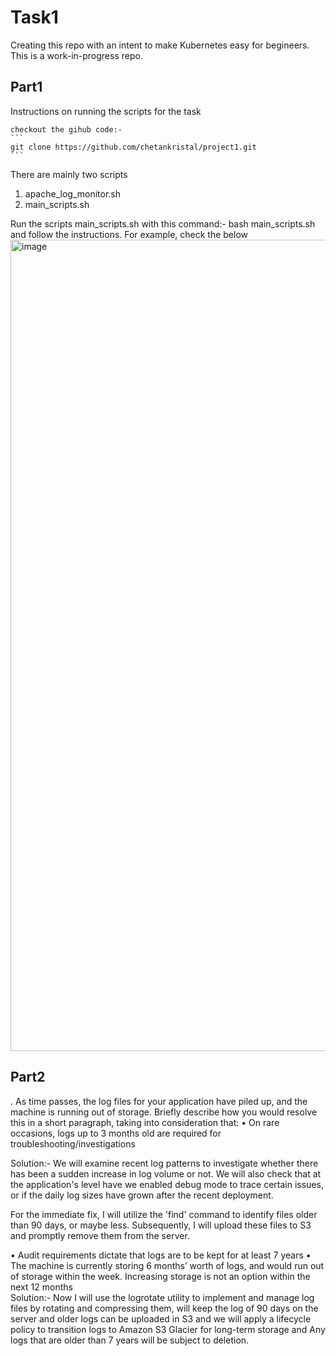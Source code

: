 # Task1
Creating this repo with an intent to make Kubernetes easy for begineers. This is a work-in-progress repo.

## Part1
Instructions on running the scripts for the task 

    checkout the gihub code:-
    ```
    git clone https://github.com/chetankristal/project1.git
    ```

There are mainly two scripts
  1) apache_log_monitor.sh
  2) main_scripts.sh

Run the scripts main_scripts.sh with this command:- bash main_scripts.sh and follow the instructions. For example, check the below
<img width="1298" alt="image" src="https://github.com/chetankristal/project1/assets/90678840/333f778c-04dc-4cf2-8ec1-efd2240bb41e">


    
## Part2
. As time passes, the log files for your application have piled up, and the machine is running out of storage. Briefly describe how you would resolve this in a short paragraph, taking into consideration that:
• On rare occasions, logs up to 3 months old are required for troubleshooting/investigations 

Solution:- We will examine recent log patterns to investigate whether there has been a sudden increase in log volume or not. We will also check that at the application's level have we enabled debug mode to trace certain issues, or if the daily log sizes have grown after the recent deployment. 

For the immediate fix, I will utilize the 'find' command to identify files older than 90 days, or maybe less. Subsequently, I will upload these files to S3 and promptly remove them from the server.
            
• Audit requirements dictate that logs are to be kept for at least 7 years • The machine is currently storing 6 months’ worth of logs, and would run out of  storage within the week. Increasing storage is not an option within the next 12  months  
    Solution:- Now I will use the logrotate utility to implement and manage log files by rotating and compressing them, will keep the log of 90 days on the server and older logs can be uploaded in S3 and we will apply a lifecycle policy to transition logs to Amazon S3 Glacier for long-term storage and Any logs that are older than 7 years will be subject to deletion.


